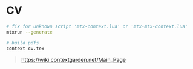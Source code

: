# CV

```bash
# fix for unknown script 'mtx-context.lua' or 'mtx-mtx-context.lua'
mtxrun --generate

# build pdfs
context cv.tex
```

> https://wiki.contextgarden.net/Main_Page
